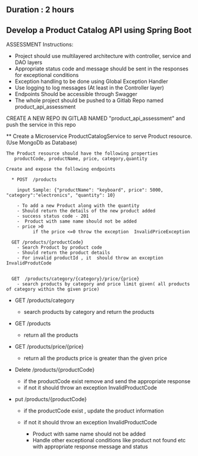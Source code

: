 Duration : 2 hours
----------------------------------------------------------------
Develop a Product Catalog API using Spring Boot
----------------------------------------------------------------

ASSESSMENT Instructions:
- Project should use multilayered architecture with controller, service and DAO layers
- Appropriate status code and message should be sent in the responses for exceptional conditions
- Exception handling to be done using Global Exception Handler
- Use logging to log messages (At least in the Controller layer)
- Endpoints Should be accessible through Swagger  
- The whole project should be pushed to a Gitlab Repo named product_api_assessment


CREATE A NEW REPO IN GITLAB NAMED "product_api_assessment" and push the service in this  repo


** Create a Microservice ProductCatalogService to serve Product resource.
(Use MongoDb as Database)

    The Product resource should have the following properties
       productCode, productName, price, category,quantity 
       
    Create and expose the following endpoints
    
      * POST  /products 
      
        input Sample: {"productName": "keyboard", price": 5000, "category":"electronics", "quantity": 10}
      
        - To add a new Product along with the quantity
        - Should return the details of the new product added
        - success status code - 201
        -  Product with same name should not be added
        - price >0
              if the price <=0 throw the exception  InvalidPriceException
      
      GET /products/{productCode}
        - Search Product by product code
        - Should return the product details
        - For invalid productId , it  should throw an exception InvalidProdutCode  


      GET  /products/category/{category}/price/{price} 
        - search products by category and price limit given( all products of category within the given price)

*  GET  /products/category
   - search products by category and  return the products


* GET    /products
  - return all the products

*  GET  /products/price/{price}
   - return all the products  price is  greater than the given price

* Delete   /products/{productCode}
  - if the productCode  exist   remove  and send the appropriate
  response
  - if  not it should throw an exception InvalidProductCode
* put   /products/{productCode}
  - if the  productCode exist , update  the product information
  -  if  not it should throw an exception InvalidProductCode



     - Product with same name should not be added
     - Handle other exceptional conditions like product not found etc with appropriate response message and status 
 
 
